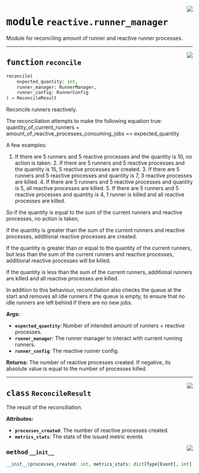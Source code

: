 <!-- markdownlint-disable -->

<a href="../src/github_runner_manager/reactive/runner_manager.py#L0"><img align="right" style="float:right;" src="https://img.shields.io/badge/-source-cccccc?style=flat-square"></a>

# <kbd>module</kbd> `reactive.runner_manager`
Module for reconciling amount of runner and reactive runner processes. 


---

<a href="../src/github_runner_manager/reactive/runner_manager.py#L33"><img align="right" style="float:right;" src="https://img.shields.io/badge/-source-cccccc?style=flat-square"></a>

## <kbd>function</kbd> `reconcile`

```python
reconcile(
    expected_quantity: int,
    runner_manager: RunnerManager,
    runner_config: RunnerConfig
) → ReconcileResult
```

Reconcile runners reactively. 

The reconciliation attempts to make the following equation true:  quantity_of_current_runners + amount_of_reactive_processes_consuming_jobs  == expected_quantity 

A few examples: 

1. If there are 5 runners and 5 reactive processes and the quantity is 10,  no action is taken. 2. If there are 5 runners and 5 reactive processes and the quantity is 15,  5 reactive processes are created. 3. If there are 5 runners and 5 reactive processes and quantity is 7,  3 reactive processes are killed. 4. If there are 5 runners and 5 reactive processes and quantity is 5,  all reactive processes are killed. 5. If there are 5 runners and 5 reactive processes and quantity is 4,  1 runner is killed and all reactive processes are killed. 



So if the quantity is equal to the sum of the current runners and reactive processes, no action is taken, 

If the quantity is greater than the sum of the current runners and reactive processes, additional reactive processes are created. 

If the quantity is greater than or equal to the quantity of the current runners, but less than the sum of the current runners and reactive processes, additional reactive processes will be killed. 

If the quantity is less than the sum of the current runners, additional runners are killed and all reactive processes are killed. 

In addition to this behaviour, reconciliation also checks the queue at the start and removes all idle runners if the queue is empty, to ensure that no idle runners are left behind if there are no new jobs. 



**Args:**
 
 - <b>`expected_quantity`</b>:  Number of intended amount of runners + reactive processes. 
 - <b>`runner_manager`</b>:  The runner manager to interact with current running runners. 
 - <b>`runner_config`</b>:  The reactive runner config. 



**Returns:**
 The number of reactive processes created. If negative, its absolute value is equal to the number of processes killed. 


---

<a href="../src/github_runner_manager/reactive/runner_manager.py#L20"><img align="right" style="float:right;" src="https://img.shields.io/badge/-source-cccccc?style=flat-square"></a>

## <kbd>class</kbd> `ReconcileResult`
The result of the reconciliation. 



**Attributes:**
 
 - <b>`processes_created`</b>:  The number of reactive processes created. 
 - <b>`metrics_stats`</b>:  The stats of the issued metric events 

<a href="../<string>"><img align="right" style="float:right;" src="https://img.shields.io/badge/-source-cccccc?style=flat-square"></a>

### <kbd>method</kbd> `__init__`

```python
__init__(processes_created: int, metrics_stats: dict[Type[Event], int]) → None
```









